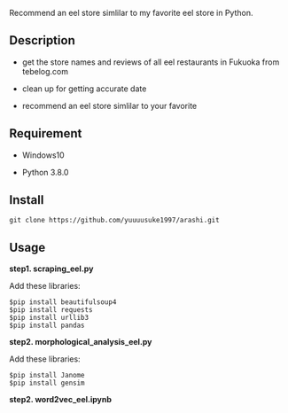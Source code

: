 Recommend an eel store simlilar to my favorite eel store in Python.

## Description
* get the store names and reviews of all eel restaurants in Fukuoka from tebelog.com

* clean up for getting accurate date

* recommend an eel store simlilar to your favorite

## Requirement
* Windows10

* Python 3.8.0

## Install
```
git clone https://github.com/yuuuusuke1997/arashi.git
```

## Usage
**step1. scraping_eel.py**

Add these libraries:
```
$pip install beautifulsoup4
$pip install requests
$pip install urllib3
$pip install pandas
```

**step2. morphological_analysis_eel.py**

Add these libraries:
```
$pip install Janome
$pip install gensim
```

**step2. word2vec_eel.ipynb**
